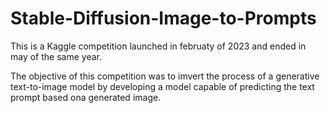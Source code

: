 # Stable-Diffusion-Image-to-Prompts
This is a Kaggle competition launched in februaty of 2023 and ended in may of the same year.

The objective of this competition was to imvert the process of a generative text-to-image model by developing a model capable of predicting the text prompt based ona generated image.

#
